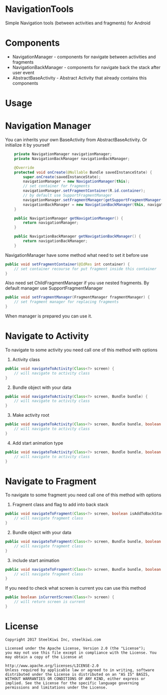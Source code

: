 # NavigationTools

Simple Navigation tools (between activities and fragments) for Android

# Components

- NavigationManager - components for navigate between activities and fragments
- NavigationBackManager - components for navigate back the stack after user event
- AbstractBaseActivity - Abstract Activity that already contains this components

# Usage

# Navigation Manager

You can inherits your own BaseActivity from AbstractBaseActivity.
Or initialize it by yourself

```java
    private NavigationManager navigationManager;
    private NavigationBackManager navigationBackManager;

    @Override
    protected void onCreate(@Nullable Bundle savedInstanceState) {
        super.onCreate(savedInstanceState);
        navigationManager = new NavigationManager(this);
        // set container for fragments
        navigationManager.setFragmentContainer(R.id.container);
        // by default use SupportFragmentManager
        navigationManager.setFragmentManager(getSupportFragmentManager());
        navigationBackManager = new NavigationBackManager(this, navigationManager);
    }

    public NavigationManager getNavigationManager() {
        return navigationManager;
    }

    public NavigationBackManager getNavigationBackManager() {
        return navigationBackManager;
    }
```

NavigationManager have some method what need to set it before use

```java
public void setFragmentContainer(@IdRes int container) {
    // set container recourse for put fragment inside this container
}
```

Also need set ChildFragmentManager if you use nested fragments. By default manager use SupportFragmentManager

```java
public void setFragmentManager(FragmentManager fragmentManager) {
    // set fragment manager for replacing fragments
}
```

When manager is prepared you can use it.

# Navigate to Activity

To navigate to some activity you need call one of this method with options

1) Activity class

```java
public void navigateToActivity(Class<?> screen) {
    // will navigate to activity class
}
```

2) Bundle object with your data

```java
public void navigateToActivity(Class<?> screen, Bundle bundle) {
    // will navigate to activity class
}
```

3) Make activity root

```java
public void navigateToActivity(Class<?> screen, Bundle bundle, boolean isActivityRoot) {
    // will navigate to activity class
}
```

4) Add start animation type

```java
public void navigateToActivity(Class<?> screen, Bundle bundle, boolean isActivityRoot, AnimationType animation) {
    // will navigate to activity class
}
```

# Navigate to Fragment

To navigate to some fragment you need call one of this method with options

1) Fragment class and flag to add into back stack

```java
public void navigateToFragment(Class<?> screen, boolean isAddToBackStack) {
    // will navigate fragment class
}
```

2) Bundle object with your data

```java
public void navigateToFragment(Class<?> screen, Bundle bundle, boolean isAddToBackStack) {
    // will navigate fragment class
}
```

3) include start animation

```java
public void navigateToFragment(Class<?> screen, Bundle bundle, boolean isAddToBackStack, boolean animation) {
    // will navigate fragment class
}
```

If you need to check what screen is current you can use this method

```java
public boolean isCurrentScreen(Class<?> screen) {
    // will return screen is current
}
```

# License

```
Copyright 2017 SteelKiwi Inc, steelkiwi.com

Licensed under the Apache License, Version 2.0 (the "License");
you may not use this file except in compliance with the License. You may obtain a copy of the License at

http://www.apache.org/licenses/LICENSE-2.0
Unless required by applicable law or agreed to in writing, software distributed under the License is distributed on an "AS IS" BASIS, WITHOUT WARRANTIES OR CONDITIONS OF ANY KIND, either express or implied. See the License for the specific language governing permissions and limitations under the License.
```

